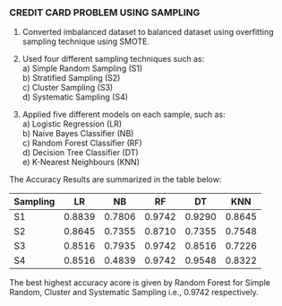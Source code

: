 ### CREDIT CARD PROBLEM USING SAMPLING

1. Converted imbalanced dataset to balanced dataset using overfitting sampling technique using SMOTE. <br>
2. Used four different sampling techniques such as: <br>
   a) Simple Random Sampling (S1) <br>
   b) Stratified Sampling (S2) <br>
   c) Cluster Sampling (S3) <br>
   d) Systematic Sampling (S4) <br>

3. Applied five different models on each sample, such as: <br>
   a) Logistic Regression (LR) <br>
   b) Naive Bayes Classifier (NB) <br>
   c) Random Forest Classifier (RF) <br>
   d) Decision Tree Classifier (DT) <br>
   e) K-Nearest Neighbours (KNN) <br>

The Accuracy Results are summarized in the table below:


|   Sampling   |   LR    |   NB    |   RF   |   DT    |   KNN    |
|--------------|---------|---------|--------|---------|----------|
|   S1         |  0.8839 | 0.7806  | 0.9742 | 0.9290  |  0.8645  |
|   S2         |  0.8645 | 0.7355  | 0.8710 | 0.7355  |  0.7548  | 
|   S3         |  0.8516 | 0.7935  | 0.9742 | 0.8516  |  0.7226  |
|   S4         |  0.8516 | 0.4839  | 0.9742 | 0.9548  |  0.8322  |

The best highest accuracy acore is given by Random Forest for Simple Random, Cluster and Systematic Sampling i.e., 0.9742 respectively.
